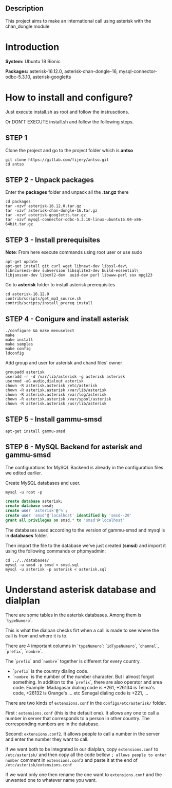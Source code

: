 ## Description
This project aims to make an international call using asterisk with the chan_dongle module

# Introduction

**System:** Ubuntu 18 Bionic

**Packages:** asterisk-16.12.0, asterisk-chan-dongle-16, mysql-connector-odbc-5.3.10, asterisk-googletts

# How to install and configure?

Just execute install.sh as root and follow the instrusctions.

Or DON'T EXECUTE install.sh and follow the following steps.

## STEP 1

Clone the project and go to the project folder which is **antso**

```shell
git clone https://gitlab.com/fijery/antso.git
cd antso
```

## STEP 2 - Unpack packages

Enter the **packages** folder and unpack all the **.tar.gz** there

```shell
cd packages
tar -xzvf asterisk-16.12.0.tar.gz
tar -xzvf asterisk-chan-dongle-16.tar.gz
tar -xzvf asterisk-googletts.tar.gz
tar -xzvf mysql-connector-odbc-5.3.10-linux-ubuntu16.04-x86-64bit.tar.gz
```

## STEP 3 - Install prerequisites

**Note**: From here execute commands using root user or use sudo

```shell
apt-get update
apt-get install git curl wget libnewt-dev libssl-dev\
libncurses5-dev subversion libsqlite3-dev build-essential\
libjansson-dev libxml2-dev  uuid-dev perl libwww-perl sox mpg123
```

Go to **asterisk** folder to install asterisk prerequisites

```shell
cd asterisk-16.12.0
contrib/scripts/get_mp3_source.sh
contrib/scripts/install_prereq install
```

## STEP 4 - Conigure and install asterisk


```shell
./configure && make menuselect
make
make install
make samples
make config
ldconfig
```

Add group and user for asterisk and chand files' owner

```shell
groupadd asterisk
useradd -r -d /var/lib/asterisk -g asterisk asterisk
usermod -aG audio,dialout asterisk
chown -R asterisk.asterisk /etc/asterisk
chown -R asterisk.asterisk /var/lib/asterisk
chown -R asterisk.asterisk /var/log/asterisk
chown -R asterisk.asterisk /var/spool/asterisk
chown -R asterisk.asterisk /usr/lib/asterisk
```

## STEP 5 - Install gammu-smsd

```shell
apt-get install gammu-smsd
```

## STEP 6 - MySQL Backend for asterisk and gammu-smsd

The configurations for MySQL Backend is already in the configuration files we edited earlier.

Create MySQL databases and user.

```shell
mysql -u root -p
```
```sql
create database asterisk;
create database smsd;
create user 'asterisk'@'%';
create user 'smsd'@'localhost' identified by 'smsd--20'
grant all privileges on smsd.* to 'smsd'@'localhost'
```

The databases used according to the version of gammu-smsd and mysql is in **databases** folder.

Then import the file to the database we've just created (**smsd**) and import it using the following commands or phpmyadmin:

```shell
cd ../../databases/
mysql -u smsd -p smsd < smsd.sql
mysql -u asterisk -p asterisk < asterisk.sql
```

# Understand asterisk database and dialplan

There are some tables in the asterisk databases. Among them is \``typeNumero`\`.

This is what the dialpan checks firt when a call is made to see where the call is from and where it is to.

There are 4 important columns in \``typeNumero`\`: \``idTypeNumero`\`, \``channel`\`, \``prefix`\`, \``nombre`\`.

The \``prefix`\` and \``nombre`\` together is different for every country.
- \``prefix`\` is the country dialing code.
- \``nombre`\` is the number of the number character.
But I almost forgot something. In addition to the \``prefix`\`, there are also operator and area code.
Example: Madagasar dialing code is +261, +26134 is Telma's code, +26132 is Orange's ... etc
         Senegal dialing code is +221, ... 

There are two kinds of  `extensions.conf` in the `configs/etc/asterisk/` folder.

First : `extensions.conf` (this is the default one). It allows any one to call a number in server that corresponds to a person in other country. The corresponding numbers are in the database.

Second: `extensions.conf2`. It allows people to call a number in the server and enter the number they want to call.

If we want both to be integrated in our dialplan, copy `extensions.conf` to `/etc/asterisk/` and then copy all the code bellow `; allows people to enter number` comment in `extensions.conf2` and paste it at the end of `/etc/asterisk/extensions.conf`

If we want only one then rename the one want to `extensions.conf` and the unwanted one to whatever name you want.